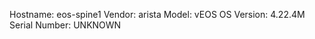 Hostname:      eos-spine1
Vendor:        arista
Model:         vEOS
OS Version:    4.22.4M
Serial Number:  UNKNOWN